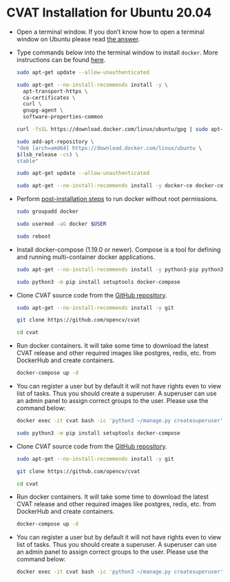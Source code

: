 # CVAT Installation for Ubuntu 20.04


-   Open a terminal window. If you don’t know how to open a terminal window on Ubuntu please read  [the answer](https://askubuntu.com/questions/183775/how-do-i-open-a-terminal).
    
-   Type commands below into the terminal window to install  `docker`. More instructions can be found  [here](https://docs.docker.com/install/linux/docker-ce/ubuntu/).
    
    ```bash
    sudo apt-get update --allow-unauthenticated
    ```
    ```bash
    sudo apt-get --no-install-recommends install -y \
      apt-transport-https \
      ca-certificates \
      curl \
      gnupg-agent \
      software-properties-common
      ```
      ```bash
    curl -fsSL https://download.docker.com/linux/ubuntu/gpg | sudo apt-key add -
      ```
      ```bash
    sudo add-apt-repository \
      "deb [arch=amd64] https://download.docker.com/linux/ubuntu \
      $(lsb_release -cs) \
      stable"
      ```
      ```bash
      sudo apt-get update --allow-unauthenticated 
    ```
    ```bash
    sudo apt-get --no-install-recommends install -y docker-ce docker-ce-cli containerd.io
    ```
    
    
-   Perform  [post-installation steps](https://docs.docker.com/install/linux/linux-postinstall/)  to run docker without root permissions.
    
    ```bash
    sudo groupadd docker
    ```
    ```bash
    sudo usermod -aG docker $USER
    ```

    ```bash
    sudo reboot
    ```


-   Install docker-compose (1.19.0 or newer). Compose is a tool for defining and running multi-container docker applications.
    
    ```bash
    sudo apt-get --no-install-recommends install -y python3-pip python3-setuptools
    ```
    
    ```bash
    sudo python3 -m pip install setuptools docker-compose
    ```
-   Clone  _CVAT_  source code from the  [GitHub repository](https://github.com/opencv/cvat).
    
    ```bash
    sudo apt-get --no-install-recommends install -y git
    ```
    ```bash
    git clone https://github.com/opencv/cvat
    ```
    ```bash
    cd cvat
    ```

    
-   Run docker containers. It will take some time to download the latest CVAT release and other required images like postgres, redis, etc. from DockerHub and create containers.
    
    ```bash
    docker-compose up -d
    ```
- You can register a user but by default it will not have rights even to view list of tasks. Thus you should create a superuser. A superuser can use an admin panel to assign correct groups to the user. Please use the command below:

	```bash
	docker exec -it cvat bash -ic 'python3 ~/manage.py createsuperuser'
	```
	```bash
    sudo python3 -m pip install setuptools docker-compose
    ```
    
-   Clone  _CVAT_  source code from the  [GitHub repository](https://github.com/opencv/cvat).
    
    ```bash
    sudo apt-get --no-install-recommends install -y git
    ```
    ```bash
    git clone https://github.com/opencv/cvat
    ```
    ```bash
    cd cvat
    ```

    
-   Run docker containers. It will take some time to download the latest CVAT release and other required images like postgres, redis, etc. from DockerHub and create containers.
    
    ```bash
    docker-compose up -d
    ```
- You can register a user but by default it will not have rights even to view list of tasks. Thus you should create a superuser. A superuser can use an admin panel to assign correct groups to the user. Please use the command below:

	```bash
	docker exec -it cvat bash -ic 'python3 ~/manage.py createsuperuser'
	```
